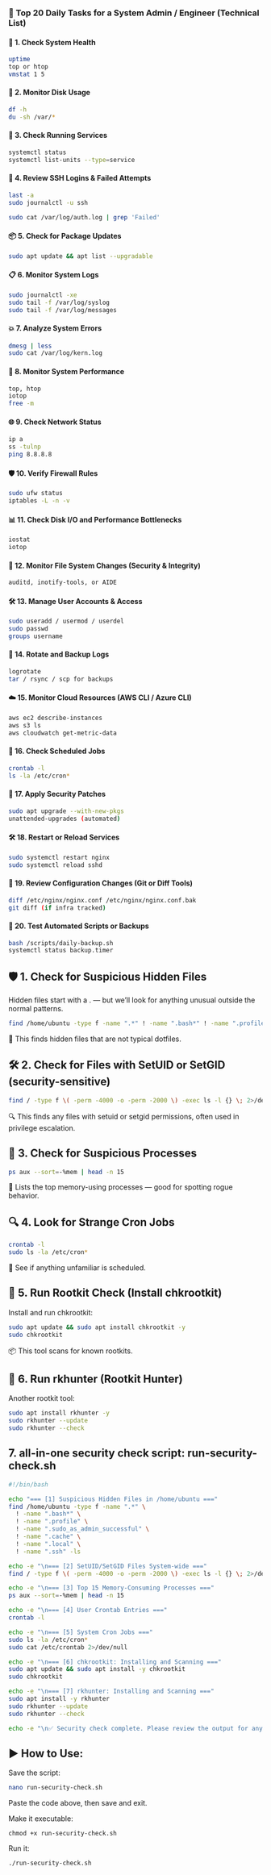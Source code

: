 ### 🧠 Top 20 Daily Tasks for a System Admin / Engineer (Technical List)
#### 🔧 1. Check System Health
```bash
uptime
top or htop
vmstat 1 5
```
#### 🧠 2. Monitor Disk Usage
```bash
df -h
du -sh /var/*
```
#### 🧩 3. Check Running Services
```bash
systemctl status
systemctl list-units --type=service
```
#### 🔐 4. Review SSH Logins & Failed Attempts
```bash
last -a
sudo journalctl -u ssh

sudo cat /var/log/auth.log | grep 'Failed'
```
#### 📦 5. Check for Package Updates
```bash
sudo apt update && apt list --upgradable
```
#### 📋 6. Monitor System Logs
```bash
sudo journalctl -xe
sudo tail -f /var/log/syslog
sudo tail -f /var/log/messages
```
#### 💥 7. Analyze System Errors
```bash
dmesg | less
sudo cat /var/log/kern.log
```
#### 🚀 8. Monitor System Performance
```bash
top, htop
iotop
free -m
```
#### 🌐 9. Check Network Status
```bash
ip a
ss -tulnp
ping 8.8.8.8
```
#### 🛡️ 10. Verify Firewall Rules
```bash
sudo ufw status
iptables -L -n -v
```
#### 📊 11. Check Disk I/O and Performance Bottlenecks
```bash
iostat
iotop
```
#### 📁 12. Monitor File System Changes (Security & Integrity)
```bash
auditd, inotify-tools, or AIDE
```
#### 🛠️ 13. Manage User Accounts & Access
```bash
sudo useradd / usermod / userdel
sudo passwd
groups username
```
#### 🔐 14. Rotate and Backup Logs
```bash
logrotate
tar / rsync / scp for backups
```
#### ☁️ 15. Monitor Cloud Resources (AWS CLI / Azure CLI)
```bash
aws ec2 describe-instances
aws s3 ls
aws cloudwatch get-metric-data
```
#### 📡 16. Check Scheduled Jobs
```bash
crontab -l
ls -la /etc/cron*
```
#### 📌 17. Apply Security Patches
```bash
sudo apt upgrade --with-new-pkgs
unattended-upgrades (automated)
```
#### 🛠️ 18. Restart or Reload Services
```bash
sudo systemctl restart nginx
sudo systemctl reload sshd
```
#### 🧾 19. Review Configuration Changes (Git or Diff Tools)
```bash
diff /etc/nginx/nginx.conf /etc/nginx/nginx.conf.bak
git diff (if infra tracked)
```
#### 🔁 20. Test Automated Scripts or Backups
```bash
bash /scripts/daily-backup.sh
systemctl status backup.timer
```

## 🛡️ 1. Check for Suspicious Hidden Files
Hidden files start with a . — but we’ll look for anything unusual outside the normal patterns.
```bash
find /home/ubuntu -type f -name ".*" ! -name ".bash*" ! -name ".profile" ! -name ".sudo_as_admin_successful" ! -name ".cache" ! -name ".local" ! -name ".ssh" -ls
```
🔎 This finds hidden files that are not typical dotfiles.

## 🛠️ 2. Check for Files with SetUID or SetGID (security-sensitive)
```bash
find / -type f \( -perm -4000 -o -perm -2000 \) -exec ls -l {} \; 2>/dev/null
```
🔍 This finds any files with setuid or setgid permissions, often used in privilege escalation.

## 🧪 3. Check for Suspicious Processes
```bash
ps aux --sort=-%mem | head -n 15
```
🔎 Lists the top memory-using processes — good for spotting rogue behavior.

## 🔍 4. Look for Strange Cron Jobs
```bash
crontab -l
sudo ls -la /etc/cron*
```
🔎 See if anything unfamiliar is scheduled.


## 🧰 5. Run Rootkit Check (Install chkrootkit)
Install and run chkrootkit:

```bash
sudo apt update && sudo apt install chkrootkit -y
sudo chkrootkit
```
📦 This tool scans for known rootkits.

## 🧰 6. Run rkhunter (Rootkit Hunter)
Another rootkit tool:

```bash
sudo apt install rkhunter -y
sudo rkhunter --update
sudo rkhunter --check
```
## 7. all-in-one security check script: run-security-check.sh

```bash
#!/bin/bash

echo "=== [1] Suspicious Hidden Files in /home/ubuntu ==="
find /home/ubuntu -type f -name ".*" \
  ! -name ".bash*" \
  ! -name ".profile" \
  ! -name ".sudo_as_admin_successful" \
  ! -name ".cache" \
  ! -name ".local" \
  ! -name ".ssh" -ls

echo -e "\n=== [2] SetUID/SetGID Files System-wide ==="
find / -type f \( -perm -4000 -o -perm -2000 \) -exec ls -l {} \; 2>/dev/null

echo -e "\n=== [3] Top 15 Memory-Consuming Processes ==="
ps aux --sort=-%mem | head -n 15

echo -e "\n=== [4] User Crontab Entries ==="
crontab -l

echo -e "\n=== [5] System Cron Jobs ==="
sudo ls -la /etc/cron*
sudo cat /etc/crontab 2>/dev/null

echo -e "\n=== [6] chkrootkit: Installing and Scanning ==="
sudo apt update && sudo apt install -y chkrootkit
sudo chkrootkit

echo -e "\n=== [7] rkhunter: Installing and Scanning ==="
sudo apt install -y rkhunter
sudo rkhunter --update
sudo rkhunter --check

echo -e "\n✅ Security check complete. Please review the output for any suspicious activity."


```
## ▶️ How to Use:
Save the script:
```bash
nano run-security-check.sh
```
Paste the code above, then save and exit.

Make it executable:
```
chmod +x run-security-check.sh
```
Run it:
```bash
./run-security-check.sh
```
